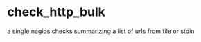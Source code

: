check_http_bulk
===============

a single nagios checks summarizing a list of urls from file or stdin
